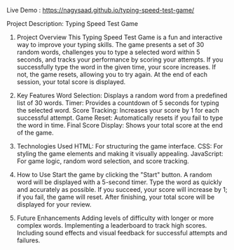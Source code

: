 Live Demo : https://nagysaad.github.io/typing-speed-test-game/


Project Description: Typing Speed Test Game
1. Project Overview
This Typing Speed Test Game is a fun and interactive way to improve your typing skills. The game presents a set of 30 random words, challenges you to type a selected word within 5 seconds, and tracks your performance by scoring your attempts. If you successfully type the word in the given time, your score increases. If not, the game resets, allowing you to try again. At the end of each session, your total score is displayed.

2. Key Features
Word Selection: Displays a random word from a predefined list of 30 words.
Timer: Provides a countdown of 5 seconds for typing the selected word.
Score Tracking: Increases your score by 1 for each successful attempt.
Game Reset: Automatically resets if you fail to type the word in time.
Final Score Display: Shows your total score at the end of the game.
3. Technologies Used
HTML: For structuring the game interface.
CSS: For styling the game elements and making it visually appealing.
JavaScript: For game logic, random word selection, and score tracking.
4. How to Use
Start the game by clicking the "Start" button.
A random word will be displayed with a 5-second timer.
Type the word as quickly and accurately as possible.
If you succeed, your score will increase by 1; if you fail, the game will reset.
After finishing, your total score will be displayed for your review.
5. Future Enhancements
Adding levels of difficulty with longer or more complex words.
Implementing a leaderboard to track high scores.
Including sound effects and visual feedback for successful attempts and failures.
